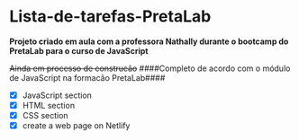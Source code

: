# Lista-de-tarefas-PretaLab
**Projeto criado em aula com a professora Nathally durante o bootcamp do PretaLab para o curso de JavaScript**

~~Ainda em processo de construcão~~
####Completo de acordo com o módulo de JavaScript na formacão PretaLab####
- [x] JavaScript section
- [x] HTML section
- [x] CSS section
- [x] create a web page on Netlify
